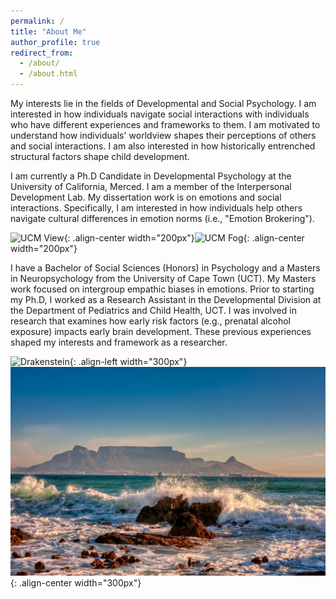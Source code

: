 ```yaml
---
permalink: /
title: "About Me"
author_profile: true
redirect_from: 
  - /about/
  - /about.html
---
```




My interests lie in the fields of Developmental and Social Psychology. I am interested in how individuals navigate social interactions with individuals who have different experiences and frameworks to them. I am motivated to understand how individuals' worldview shapes their perceptions of others and social interactions. I am also interested in how historically entrenched structural factors shape child development.  

I am currently a Ph.D Candidate in Developmental Psychology at the University of California, Merced. I am a member of the Interpersonal Development Lab. My dissertation work is on emotions and social interactions. Specifically, I am interested in how individuals help others navigate cultural differences in emotion norms (i.e., "Emotion Brokering"). 

![UCM View](/images/UCM_View.png){: .align-center width="200px"}![UCM Fog](/images/UCM_Fog.png){: .align-center width="200px"}

I have a Bachelor of Social Sciences (Honors) in Psychology and a Masters in Neuropsychology from the University of Cape Town (UCT). My Masters work focused on intergroup empathic biases in emotions. Prior to starting my Ph.D, I worked as a Research Assistant in the Developmental Division at the Department of Pediatrics and Child Health, UCT. I was involved in research that examines how early risk factors (e.g., prenatal alcohol exposure) impacts early brain development. These previous experiences shaped my interests and framework as a researcher. 

![Drakenstein](/images/Drakenstein.png){: .align-left width="300px"}![View of Table Mountain](/images/Tablemountain.png){: .align-center width="300px"}







